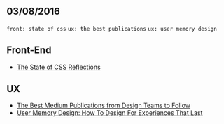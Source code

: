 03/08/2016
----------

`front: state of css` `ux: the best publications` `ux: user memory design`

## Front-End

- [The State of CSS Reflections](https://css-tricks.com/state-css-reflections/)

## UX

- [The Best Medium Publications from Design Teams to Follow](https://uxdesign.cc/the-best-medium-publications-from-design-teams-to-follow-fc609bdd49d2#.jruxdjsd7)
- [User Memory Design: How To Design For Experiences That Last](https://www.smashingmagazine.com/2016/08/user-memory-design-how-to-design-for-experiences-that-last/)
 
